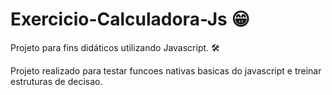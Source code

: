 # Exercicio-Calculadora-Js 😁
Projeto para fins didáticos utilizando Javascript. 🛠️

Projeto realizado para testar funcoes nativas basicas do javascript e treinar estruturas de decisao.
